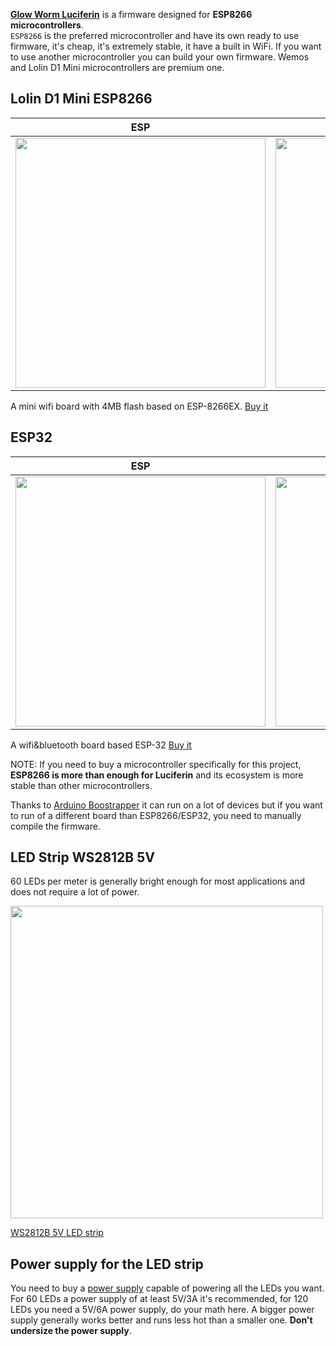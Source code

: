 [**Glow Worm Luciferin**](https://github.com/sblantipodi/glow_worm_luciferin) is a firmware designed for **ESP8266 microcontrollers**.  
`ESP8266` is the preferred microcontroller and have its own ready to use firmware, it's cheap, it's extremely stable, it have a built in WiFi. If you want to use another microcontroller you can build your own firmware. Wemos and Lolin D1 Mini microcontrollers are premium one.  

## Lolin D1 Mini ESP8266
|  ESP                 |  Board                         |
|----------------------|--------------------------------|
|<a href="https://www.wemos.cc/en/latest/d1/d1_mini.html"><img width="400" src="https://github.com/wemos/docs/raw/master/docs/en/_static/boards/d1_mini_v3.1.0_1_16x16.jpg"></a>|<a href="https://www.wemos.cc/en/latest/d1/d1_mini.html"><img width="400" src="https://github.com/wemos/docs/raw/master/docs/en/_static/boards/d1_mini_v3.1.0_2_16x16.jpg"></a>|

A mini wifi board with 4MB flash based on ESP-8266EX.
[Buy it](https://www.aliexpress.com/store/product/D1-mini-Mini-NodeMcu-4M-bytes-Lua-WIFI-Internet-of-Things-development-board-based-ESP8266/1331105_32529101036.html)

## ESP32
|  ESP                 |  Board                         |
|----------------------|--------------------------------|
|<a href="https://docs.wemos.cc/en/latest/d32/d32.html"><img width="400" src="https://docs.wemos.cc/en/latest/_images/d32_v1.0.0_1_16x16.jpg"></a>|<a href="https://docs.wemos.cc/en/latest/d32/d32.html"><img width="400" src="https://docs.wemos.cc/en/latest/_images/d32_v1.0.0_2_16x16.jpg"></a>|  

A wifi&bluetooth board based ESP-32 [Buy it](https://www.aliexpress.com/store/product/WEMOS-LOLIN32-V1-0-0-wifi-bluetooth-board-based-ESP-32-4MB-FLASH/1331105_32808551116.html) 

NOTE: If you need to buy a microcontroller specifically for this project, **ESP8266 is more than enough for Luciferin** and its ecosystem is more stable than other microcontrollers.

Thanks to [Arduino Boostrapper](https://github.com/sblantipodi/arduino_bootstrapper) it can run on a lot of devices but if you want to run of a different board than ESP8266/ESP32, you need to manually compile the firmware.

## LED Strip WS2812B 5V
60 LEDs per meter is generally bright enough for most applications and does not require a lot of power.

<img width="500" src="https://github.com/sblantipodi/firefly_luciferin/blob/master/data/img/ledstirp.jpg?raw=true">

[WS2812B 5V LED strip](https://it.aliexpress.com/wholesale?catId=0&initiative_id=SB_20200731160829&origin=y&SearchText=WS2812B+5v)

## Power supply for the LED strip
You need to buy a [power supply](https://it.aliexpress.com/wholesale?catId=0&initiative_id=SB_20200731160904&SearchText=5v+power+supply) capable of powering all the LEDs you want. For 60 LEDs a power supply of at least 5V/3A it's recommended, for 120 LEDs you need a 5V/6A power supply, do your math here.
A bigger power supply generally works better and runs less hot than a smaller one. **Don't undersize the power supply**.